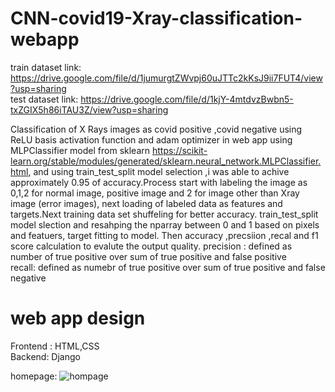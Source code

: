 # CNN-covid19-Xray-classification-webapp

train dataset link: https://drive.google.com/file/d/1jumurgtZWvpj60uJTTc2kKsJ9ii7FUT4/view?usp=sharing             
test dataset link: https://drive.google.com/file/d/1kjY-4mtdvzBwbn5-txZGIX5h86iTAU3Z/view?usp=sharing        

Classification of X Rays images as covid positive ,covid negative using ReLU basis activation function and adam optimizer in  web app
using MLPClassifier model from sklearn https://scikit-learn.org/stable/modules/generated/sklearn.neural_network.MLPClassifier.html, and using 
train_test_split model selection ,i was able to achive approximately 0.95 of accuracy.Process start with labeling the image as 0,1,2 for normal image,
positive image and 2 for image other than Xray image (error images), next loading of labeled data as features and targets.Next training data set shuffeling for better accuracy.
train_test_split model slection and resahping the nparray between 0 and 1 based on pixels and featuers, target fitting to model. Then accuracy ,precsiion ,recal and f1 score calculation to evalute the output quality.
precision : defined as number of true positive over sum of true positive and false positive                                
recall: defined as numebr of true positive over sum of true positive and false negative

# web app design
Frontend : HTML,CSS                                     
Backend: Django                                        


homepage:
![hompage](https://user-images.githubusercontent.com/70704151/127347632-9139fa3e-d284-44f9-959d-fd70bb8a42a5.PNG)

